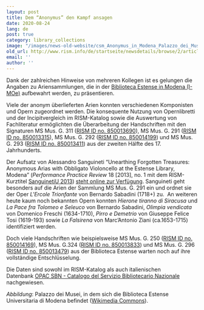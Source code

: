 ```yaml
---
layout: post
title: Dem “Anonymus” den Kampf ansagen
date: 2020-08-24
lang: de
post: true
category: library_collections
image: "/images/news-old-website/csm_Anonymus_in_Modena_Palazzo_dei_Musei_6a28d9207c.jpg"
old_url: http://www.rism.info/de/startseite/newsdetails/browse/2/article/64/taking-on-anonymous.html
email: ''
author: ''
---
```


Dank der zahlreichen Hinweise von mehreren Kollegen ist es gelungen die Angaben zu Ariensammlungen, die in der [Biblioteca Estense in Modena (I-MOe)](https://opac.rism.info/search?View=rism&siglum=I-MOe) aufbewahrt werden, zu präsentieren.  
  
Viele der anonym überlieferten Arien konnten verschiedenen Komponisten und Opern zugeordnet werden. Die konsequente Nutzung von Opernlibretti und der Incipitvergleich im RISM-Katalog sowie die Auswertung von Fachliteratur ermöglichten die Überarbeitung der Handschriften mit den Signaturen MS Mus. G. 311 ([RISM ID no. 850013690](https://opac.rism.info/search?View=rism&id=850013690)), MS Mus. G. 291 ([RISM ID no. 850013315](https://opac.rism.info/search?View=rism&id=850013315)), MS Mus. G. 292 ([RISM ID no. 850014199](https://opac.rism.info/search?View=rism&id=850014199)) und MS Mus. G. 293 ([RISM ID no. 850013411](https://opac.rism.info/search?View=rism&id=850013411)) aus der zweiten Hälfte des 17. Jahrhunderts.   
  
Der Aufsatz von Alessandro Sanguineti “Unearthing Forgotten Treasures: Anonymous Arias with Obbligato Violoncello at the Estense Library, Modena” (_Performance Practice Review_ 18 [2013], no. 1 mit dem RISM-Kurztitel [SanguinetiU 2013](https://opac.rism.info/search?View=rism&id=lit50006124)) [steht online zur Verfügung](http://scholarship.claremont.edu/ppr/vol18/iss1/1). Sanguineti geht besonders auf die Arien der Sammlung MS Mus. G. 291 ein und ordnet sie der Oper _L'Ercole Trionfante_ von Bernardo Sabadini (1718+) zu.&nbsp; An weiteren heute kaum noch bekannten Opern konnten&nbsp;_Hierone tiranno di Siracusa_ und _La Pace fra Tolomeo e Seleuco_ von Bernardo Sabadini, _Olimpia vendicata_ von Domenico Freschi (1634-1710), _Pirro e Demetrio_ von Giuseppe Felice Tosi (1619-193) sowie _La Falsirena_ von Marc’Antonio Ziani (ca.1653-1715) identifiziert werden.&nbsp;   
  
Doch viele Handschriften wie beispielsweise MS Mus. G. 250 ([RISM ID no. 850014169](https://opac.rism.info/search?View=rism&id=850014169)), MS Mus. G.324 ([RISM ID no. 850013833](https://opac.rism.info/search?View=rism&id=850013833)) und MS Mus. G. 296 ([RISM ID no. 850013479](https://opac.rism.info/search?View=rism&id=850013479)) aus der Biblioteca Estense warten noch auf ihre vollständige Entschlüsselung.  
  
Die Daten sind sowohl im RISM-Katalog als auch italienischen Datenbank&nbsp;[OPAC SBN - Catalogo del Servizio Bibliotecario Nazionale](https://opac.sbn.it/opacsbn/opac/iccu/free.jsp) nachgewiesen.&nbsp;

_Abbildung_: Palazzo dei Musei, in dem sich die Biblioteca Estense Universitaria di Modena befindet ([Wikimedia Commons](https://commons.wikimedia.org/wiki/File:Palazzo_dei_Musei.jpg)).&nbsp;

&nbsp;


